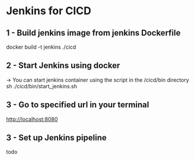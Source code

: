 # Jenkins for CICD


## 1 - Build jenkins image from jenkins Dockerfile

docker build -t jenkins ./cicd

## 2 - Start Jenkins using docker

-> You can start jenkins container using the script in the /cicd/bin directory
sh ./cicd/bin/start_jenkins.sh

## 3 - Go to specified url in your terminal

<http://localhost:8080>

## 3 - Set up Jenkins pipeline

todo
